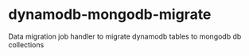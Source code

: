 # dynamodb-mongodb-migrate
Data migration job handler to migrate dynamodb tables to mongodb db collections
